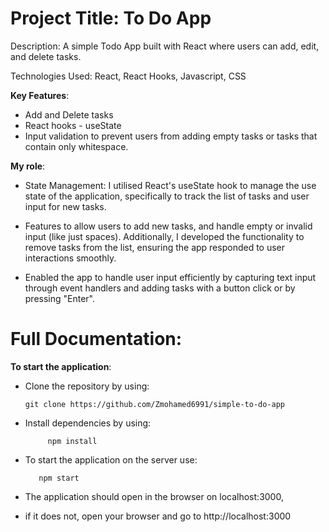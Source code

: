 # Project Title: To Do App

Description: A simple Todo App built with React where users can add, edit, and delete tasks. 

Technologies Used: React, React Hooks, Javascript, CSS

**Key Features**:
- Add and Delete tasks
- React hooks - useState
- Input validation to prevent users from adding empty tasks or tasks that contain only whitespace.

**My role**:

- State Management: I utilised React's useState hook to manage the use state of the application, specifically to track the list of tasks and user input for new tasks.

- Features to allow users to add new tasks, and handle empty or invalid input (like just spaces). Additionally, I developed the functionality to remove tasks from the list, ensuring the app responded to user interactions smoothly.

- Enabled the app to handle user input efficiently by capturing text input through event handlers and adding tasks with a button click or by pressing "Enter".


# Full Documentation:

**To start the application**:
- Clone the repository by using:

      git clone https://github.com/Zmohamed6991/simple-to-do-app
  
- Install dependencies by using:
  
           npm install
  
- To start the application on the server use:
  
         npm start

- The application should open in the browser on localhost:3000,
- if it does not, open your browser and go to http://localhost:3000
  



